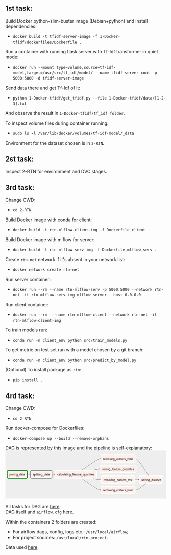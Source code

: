 ## 1st task:

Build Docker python-slim-buster image (Debian+python) and install dependencies:
* `docker build -t tfidf-server-image -f 1-Docker-tfidf/dockerfiles/Dockerfile .`

Run a container with running flask server with Tf-Idf transformer in quiet mode:
* `docker run --mount type=volume,source=tf-idf-model,target=/usr/src/tf_idf/model/ --name tfidf-server-cont -p 5000:5000 -d tfidf-server-image`

Send data there and get Tf-Idf of it:
* `python 1-Docker-tfidf/get_tfidf.py --file 1-Docker-tfidf/data/[1-2-3].txt`

And observe the result in `1-Docker-tfidf/tf_idf folder`. 

To inspect volume files during container running:
* `sudo ls -l /var/lib/docker/volumes/tf-idf-model/_data`

Environment for the dataset chosen is in `2-RTN`.

## 2st task:
Inspect 2-RTN for environment and DVC stages. 


## 3rd task:

Change CWD:
* `cd 2-RTN`

Build Docker image with conda for client:
* `docker build -t rtn-mlflow-client-img -f Dockerfile_client .`

Build Docker image with mlflow for server:
* `docker build -t rtn-mlflow-serv-img -f Dockerfile_mlflow_serv .`

Create `rtn-net` network if it's absent in your network list:
* `docker network create rtn-net`

Run server container:
* `docker run --rm --name rtn-mlflow-serv -p 5000:5000 --network rtn-net -it rtn-mlflow-serv-img mlflow server --host 0.0.0.0`

Run client container:
* `docker run --rm  --name rtn-mlflow-client --network rtn-net -it rtn-mlflow-client-img`

To train models run:
* `conda run -n client_env python src/train_models.py`

To get metric on test set run with a model chosen by a git branch:
* `conda run -n client_env python src/predict_by_model.py`

(Optional) To install package as `rtn`:
* `pip install .`


## 4rd task:

Change CWD:
* `cd 2-RTN`

Run docker-compose for Dockerfiles:
* `docker-compose up --build --remove-orphans`

DAG is represented by this image and the pipeline is self-explanatory:
![alt text](https://github.com/Gagampy/ML-eng/blob/mlflow_lasso/2-RTN/airflow/DAG_pipeline.png?raw=true)

All tasks for DAG are [here](https://github.com/Gagampy/ML-eng/blob/mlflow_lasso/2-RTN/rtn/airflow_tasks.py).  
DAG itself and `airflow.cfg` [here](https://github.com/Gagampy/ML-eng/blob/mlflow_lasso/2-RTN/airflow/).  

Within the containers 2 folders are created: 
* For airflow dags, config, logs etc.: `/usr/local/airflow`;
* For project sources: `/usr/local/rtn-project`.  
  
Data used [here](https://github.com/Gagampy/ML-eng/blob/mlflow_lasso/2-RTN/data/split/).
